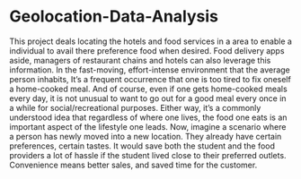 # Geolocation-Data-Analysis
This project deals locating the hotels and food services in a area to enable a individual to avail there preference food when desired.
Food delivery apps aside, managers of restaurant chains and hotels can also leverage this information.
In the fast-moving, effort-intense environment that the average person inhabits, It’s a
frequent occurrence that one is too tired to fix oneself a home-cooked meal. And of course,
even if one gets home-cooked meals every day, it is not unusual to want to go out for a good
meal every once in a while for social/recreational purposes. Either way, it’s a commonly
understood idea that regardless of where one lives, the food one eats is an important aspect
of the lifestyle one leads.
Now, imagine a scenario where a person has newly moved into a new location. They already
have certain preferences, certain tastes. It would save both the student and the food
providers a lot of hassle if the student lived close to their preferred outlets. Convenience
means better sales, and saved time for the customer.

